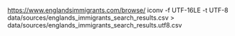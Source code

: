 https://www.englandsimmigrants.com/browse/
iconv -f UTF-16LE -t UTF-8 data/sources/englands_immigrants_search_results.csv > data/sources/englands_immigrants_search_results.utf8.csv
